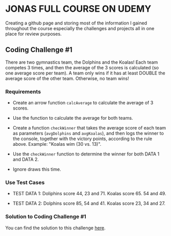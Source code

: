 # JONAS FULL COURSE ON UDEMY

Creating a github page and storing most of the information I gained throughout the course especially the challenges and projects all in one place for review purposes.

## Coding Challenge #1

There are two gymnastics team, the Dolphins and the Koalas! Each team competes 3 times, and then the average of the 3 scores is calculated (so one average score per team).
A team only wins if it has at least DOUBLE the average score of the other team. Otherwise, no team wins!

### Requirements

- Create an arrow function `calcAverage` to calculate the average of 3 scores.

- Use the function to calculate the average for both teams.

- Create a function `checkWinner` that takes the average score of each team as parameters (`avgDolphins` and `avgKoalas`), and then logs the winner to the console, together with the victory points, according to the rule above. Example: "Koalas wim (30 vs. 13)".

- Use the `checkWinner` function to determine the winner for both DATA 1 and DATA 2.

- Ignore draws this time.

### Use Test Cases

- TEST DATA 1: Doliphins score 44, 23 and 71. Koalas score 65. 54 and 49.

- TEST DATA 2: Dolphins score 85, 54 and 41. Koalas score 23, 34 and 27.

### Solution to Coding Challenge #1

You can find the solution to this challenge [here](./codingchallenge%231.js).

